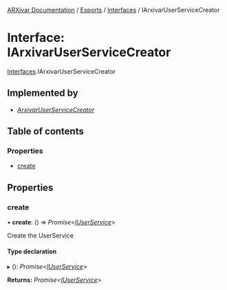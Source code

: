 [ARXivar Documentation](../README.md) / [Exports](../modules.md) / [Interfaces](../modules/interfaces.md) / IArxivarUserServiceCreator

# Interface: IArxivarUserServiceCreator

[Interfaces](../modules/interfaces.md).IArxivarUserServiceCreator

## Implemented by

- [*ArxivarUserServiceCreator*](../classes/arxivaruserservicecreator.arxivaruserservicecreator-1.md)

## Table of contents

### Properties

- [create](interfaces.iarxivaruserservicecreator.md#create)

## Properties

### create

• **create**: () => *Promise*<[*IUserService*](interfaces.iuserservice.md)\>

Create the UserService

#### Type declaration

▸ (): *Promise*<[*IUserService*](interfaces.iuserservice.md)\>

**Returns:** *Promise*<[*IUserService*](interfaces.iuserservice.md)\>
